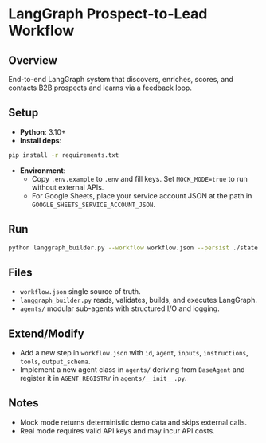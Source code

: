 # LangGraph Prospect-to-Lead Workflow

## Overview
End-to-end LangGraph system that discovers, enriches, scores, and contacts B2B prospects and learns via a feedback loop.

## Setup
- **Python**: 3.10+
- **Install deps**:
```bash
pip install -r requirements.txt
```
- **Environment**:
  - Copy `.env.example` to `.env` and fill keys. Set `MOCK_MODE=true` to run without external APIs.
  - For Google Sheets, place your service account JSON at the path in `GOOGLE_SHEETS_SERVICE_ACCOUNT_JSON`.

## Run
```bash
python langgraph_builder.py --workflow workflow.json --persist ./state
```

## Files
- `workflow.json` single source of truth.
- `langgraph_builder.py` reads, validates, builds, and executes LangGraph.
- `agents/` modular sub-agents with structured I/O and logging.

## Extend/Modify
- Add a new step in `workflow.json` with `id`, `agent`, `inputs`, `instructions`, `tools`, `output_schema`.
- Implement a new agent class in `agents/` deriving from `BaseAgent` and register it in `AGENT_REGISTRY` in `agents/__init__.py`.

## Notes
- Mock mode returns deterministic demo data and skips external calls.
- Real mode requires valid API keys and may incur API costs.
